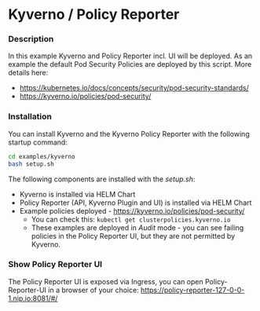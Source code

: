 # Kyverno / Policy Reporter

### Description

In this example Kyverno and Policy Reporter incl. UI will be deployed. As an example the default Pod Security Policies are deployed by this script. More details here:

- https://kubernetes.io/docs/concepts/security/pod-security-standards/
- https://kyverno.io/policies/pod-security/

### Installation

You can install Kyverno and the Kyverno Policy Reporter with the following startup command:

```bash
cd examples/kyverno
bash setup.sh
```

The following components are installed with the *setup.sh*:

- Kyverno is installed via HELM Chart
- Policy Reporter (API, Kyverno Plugin and UI) is installed via HELM Chart
- Example policies deployed - https://kyverno.io/policies/pod-security/
  - You can check this: `kubectl get clusterpolicies.kyverno.io`
  - These examples are deployed in *Audit* mode - you can see failing policies in the Policy Reporter UI, but they are not permitted by Kyverno.


### Show Policy Reporter UI

The Policy Reporter UI is exposed via Ingress, you can open Policy-Reporter-UI in a browser of your choice: https://policy-reporter-127-0-0-1.nip.io:8081/#/